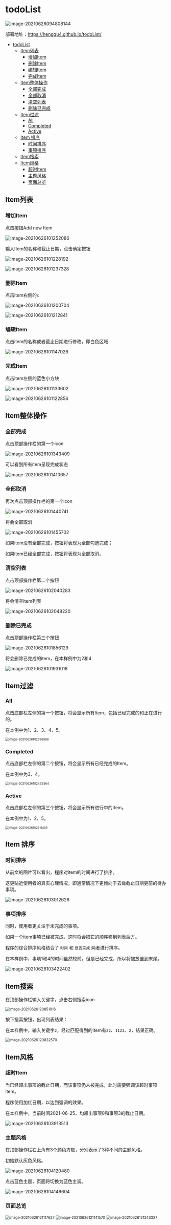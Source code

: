 # todoList

![image-20210626094808144](README.assets/image-20210626094808144.png)

部署地址：https://hengqu4.github.io/todoList/

* [todoList](#todolist)
  * [Item列表](#item列表)
    * [增加Item](#增加item)
    * [删除Item](#删除item)
    * [编辑Item](#编辑item)
    * [完成Item](#完成item)
  * [Item整体操作](#item整体操作)
    * [全部完成](#全部完成)
    * [全部取消](#全部取消)
    * [清空列表](#清空列表)
    * [删除已完成](#删除已完成)
  * [Item过滤](#item过滤)
    * [All](#all)
    * [Completed](#completed)
    * [Active](#active)
  * [Item 排序](#item-排序)
    * [时间排序](#时间排序)
    * [事项排序](#事项排序)
  * [Item搜索](#item搜索)
  * [Item风格](#item风格)
    * [超时Item](#超时item)
    * [主题风格](#主题风格)
    * [页面总览](#页面总览)

## Item列表

### 增加Item

点击按钮Add new Item

![image-20210626101252086](README.assets/image-20210626101252086.png)

输入Item的名称和截止日期，点击确定按钮

![image-20210626101228192](README.assets/image-20210626101228192.png)

![image-20210626101237328](README.assets/image-20210626101237328.png)



### 删除Item

点击item右侧的`x`

![image-20210626101200704](README.assets/image-20210626101200704.png)

![image-20210626101212841](README.assets/image-20210626101212841.png)

### 编辑Item

点击item的名称或者截止日期进行修改，即白色区域

![image-20210626101147026](README.assets/image-20210626101147026.png)

### 完成Item

点击item左侧的蓝色小方块

![image-20210626101133602](README.assets/image-20210626101133602.png)

![image-20210626101122856](README.assets/image-20210626101122856.png)

## Item整体操作

### 全部完成

点击顶部操作栏的第一个icon

![image-20210626101343409](README.assets/image-20210626101343409.png)

可以看到所有item呈现完成状态

![image-20210626101410657](README.assets/image-20210626101410657.png)

### 全部取消

再次点击顶部操作栏的第一个icon

![image-20210626101440741](README.assets/image-20210626101440741.png)

将会全部取消

![image-20210626101455702](README.assets/image-20210626101455702.png)

如果item没有全部完成，按钮将表现为全部勾选完成；

如果item已经全部完成，按钮将表现为全部取消。

### 清空列表

点击顶部操作栏第二个按钮

![image-20210626102040283](README.assets/image-20210626102040283.png)

将会清空item列表

![image-20210626102048220](README.assets/image-20210626102048220.png)



### 删除已完成

点击顶部操作栏第三个按钮

![image-20210626101856129](README.assets/image-20210626101856129.png)

将会删除已完成的item，在本样例中为2和4

![image-20210626101931018](README.assets/image-20210626101931018.png)

## Item过滤

### All

点击底部栏左侧的第一个按钮，将会显示所有Item，包括已经完成的和正在进行的。

在本例中为1、2、3、4、5。

<img src="README.assets/image-20210626102336588.png" alt="image-20210626102336588" style="zoom:67%;" />

### Completed

点击底部栏左侧的第二个按钮，将会显示所有已经完成的Item。

在本例中为3、4。

<img src="README.assets/image-20210626102433364.png" alt="image-20210626102433364" style="zoom:67%;" />

### Active

点击底部栏左侧的第三个按钮，将会显示所有进行中的Item。

在本例中为1、2、5。

<img src="README.assets/image-20210626102511459.png" alt="image-20210626102511459" style="zoom:67%;" />

## Item 排序

### 时间排序

从前文的图片可以看出，程序对item的时间进行了排序。

这更贴近使用者的真实心理情况，即通常情况下更倾向于去做截止日期更前的待办事项。

![image-20210626103012626](README.assets/image-20210626103012626.png)

### 事项排序

同时，使用者更关注于未完成的事项。

如果一个item事项已经被完成，这时将会把它的顺序移到列表后方。

程序的综合排序风格结合了 `时间` 和 `是否完成`  两者进行排序。

在本样例中，事项1和4的时间虽然较前，但是已经完成，所以将被放置到末尾。

![image-20210626103422402](README.assets/image-20210626103422402.png)

## Item搜索

在顶部操作栏输入关键字，点击右侧搜索icon

<img src="README.assets/image-20210626120851016.png" alt="image-20210626120851016" style="zoom:80%;" />

按下搜索按钮，出现列表结果：

在本样例中，输入关键字`2`，经过匹配得到的Item有`22`、`1123`、`2`，结果正确。

<img src="README.assets/image-20210626120832570.png" alt="image-20210626120832570" style="zoom:80%;" />

## Item风格

### 超时Item

当已经超出事项的截止日期，而该事项仍未被完成，此时需要强调该超时事项item。

程序使用加红日期，以达到强调的效果。

在本样例中，当前时间2021-06-25，均超出事项0和事项3的截止日期。

![image-20210626103913513](README.assets/image-20210626103913513.png)

### 主题风格

在顶部操作栏右上角有3个颜色方框，分别表示了3种不同的主题风格。

初始默认灰色风格。

![image-20210626104120480](README.assets/image-20210626104120480.png)

点击蓝色主题，页面将切换为蓝色主调。

![image-20210626104146604](README.assets/image-20210626104146604.png)

### 页面总览

<img src="README.assets/image-20210626121117627.png" alt="image-20210626121117627" style="zoom:80%;" />



<img src="README.assets/image-20210626121141570.png" alt="image-20210626121141570" style="zoom:80%;" />



<img src="README.assets/image-20210626121243327.png" alt="image-20210626121243327" style="zoom:80%;" />















